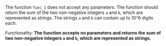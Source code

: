 The function `func_1` does not accept any parameters. The function should return the sum of the two non-negative integers `a` and `b`, which are represented as strings. The strings `a` and `b` can contain up to 10^6 digits each. 

Functionality: **The function accepts no parameters and returns the sum of two non-negative integers `a` and `b`, which are represented as strings.**